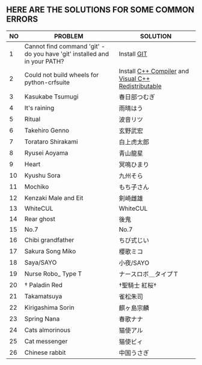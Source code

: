 ## HERE ARE THE SOLUTIONS FOR SOME COMMON ERRORS

| NO | PROBLEM   | SOLUTION  |
|----|-----------------|-----------------|
| 1  | Cannot find command 'git' - do you have 'git' installed and in your PATH?  | Install [GIT](https://git-scm.com/)      |
| 2  | Could not build wheels for python-crfsuite        | Install [C++ Compiler](https://sourceforge.net/projects/mingw-w64/) and [Visual C++ Redistributable](https://learn.microsoft.com/en-us/cpp/windows/latest-supported-vc-redist?view=msvc-170)      |
| 3  | Kasukabe Tsumugi| 春日部つむぎ      |
| 4  | It's raining    | 雨晴はう          |
| 5  | Ritual          | 波音リツ          |
| 6  | Takehiro Genno  | 玄野武宏          |
| 7  | Torataro Shirakami | 白上虎太郎      |
| 8  | Ryusei Aoyama   | 青山龍星          |
| 9  | Heart           | 冥鳴ひまり        |
| 10 | Kyushu Sora     | 九州そら          |
| 11 | Mochiko         | もち子さん        |
| 12 | Kenzaki Male and Eit | 剣崎雌雄      |
| 13 | WhiteCUL        | WhiteCUL         |
| 14 | Rear ghost      | 後鬼              |
| 15 | No.7            | No.7              |
| 16 | Chibi grandfather | ちび式じい      |
| 17 | Sakura Song Miko | 櫻歌ミコ         |
| 18 | Saya/SAYO       | 小夜/SAYO         |
| 19 | Nurse Robo_ Type T | ナースロボ＿タイプＴ |
| 20 | † Paladin Red   | †聖騎士 紅桜†     |
| 21 | Takamatsuya     | 雀松朱司          |
| 22 | Kirigashima Sorin | 麒ヶ島宗麟      |
| 23 | Spring Nana     | 春歌ナナ          |
| 24 | Cats almorinous | 猫使アル          |
| 25 | Cat messenger   | 猫使ビィ          |
| 26 | Chinese rabbit  | 中国うさぎ        |
